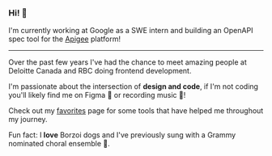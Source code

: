 ### Hi! 👋

I'm currently working at Google as a SWE intern and building an OpenAPI spec tool for the [Apigee](https://cloud.google.com/apigee) platform!

---

Over the past few years I've had the chance to meet amazing people at Deloitte Canada and RBC doing frontend development. 

I'm passionate about the intersection of **design and code**, if I'm not coding you'll likely find me on Figma 📐 or recording music 🎵! 

Check out my [favorites](https://omarflores.dev/favorites) page for some tools that have helped me throughout my journey.

Fun fact: I **love** Borzoi dogs and I've previously sung with a Grammy nominated choral ensemble 🎼.
